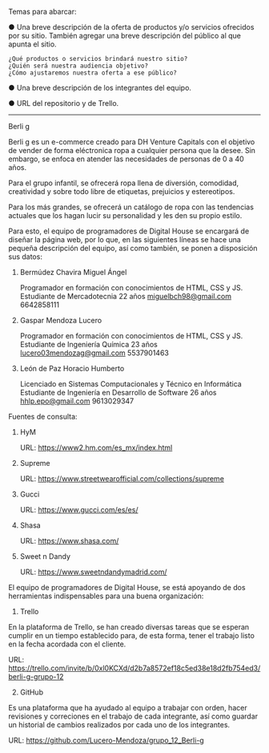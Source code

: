 Temas para abarcar:

● Una breve descripción de la oferta de productos y/o servicios ofrecidos por su sitio. También agregar una breve descripción del público al que apunta el sitio.

    ¿Qué productos o servicios brindará nuestro sitio?
    ¿Quién será nuestra audiencia objetivo?
    ¿Cómo ajustaremos nuestra oferta a ese público?

● Una breve descripción de los integrantes del equipo.

● URL del repositorio y de Trello.
_______________________________________________________________________________________________________________

Berli g

Berli g es un e-commerce creado para DH Venture Capitals con el objetivo de vender de forma eléctronica ropa a cualquier persona que la desee. Sin embargo, se enfoca en atender las necesidades de personas de 0 a 40 años. 

Para el grupo infantil, se ofrecerá ropa llena de diversión, comodidad, creatividad y sobre todo libre de etiquetas, prejuicios y estereotipos.

Para los más grandes, se ofrecerá un catálogo de ropa con las tendencias actuales que los hagan lucir su personalidad y les den su propio estilo.



Para esto, el equipo de programadores de Digital House se encargará de diseñar la página web, por lo que, en las siguientes líneas se hace una pequeña descripción del equipo, así como también, se ponen a disposición sus datos:

1. Bermúdez Chavira Miguel Ángel

    Programador en formación con conocimientos de HTML, CSS y JS.
    Estudiante de Mercadotecnia
    22 años
    miguelbch98@gmail.com
    6642858111

2. Gaspar Mendoza Lucero

    Programador en formación con conocimientos de HTML, CSS y JS.
    Estudiante de Ingeniería Química
    23 años
    lucero03mendozag@gmail.com
    5537901463

3. León de Paz Horacio Humberto

    Licenciado en Sistemas Computacionales y Técnico en Informática
    Estudiante de Ingeniería en Desarrollo de Software
    26 años
    hhlp.epo@gmail.com
    9613029347

Fuentes de consulta:

1. HyM

    URL: https://www2.hm.com/es_mx/index.html

2. Supreme

    URL: https://www.streetwearofficial.com/collections/supreme

3. Gucci

    URL: https://www.gucci.com/es/es/

4. Shasa
    
    URL: https://www.shasa.com/ 

5. Sweet n Dandy

    URL: https://www.sweetndandymadrid.com/



El equipo de programadores de Digital House, se está apoyando de dos herramientas indispensables para una buena organización:

1. Trello

En la plataforma de Trello, se han creado diversas tareas que se esperan cumplir en un tiempo establecido para, de esta forma, tener el trabajo listo en la fecha acordada con el cliente.

URL: https://trello.com/invite/b/0xl0KCXd/d2b7a8572ef18c5ed38e18d2fb754ed3/berli-g-grupo-12

2. GitHub

Es una plataforma que ha ayudado al equipo a trabajar con orden, hacer revisiones y correciones en el trabajo de cada integrante, así como guardar un historial de cambios realizados por cada uno de los integrantes.

URL: https://github.com/Lucero-Mendoza/grupo_12_Berli-g
